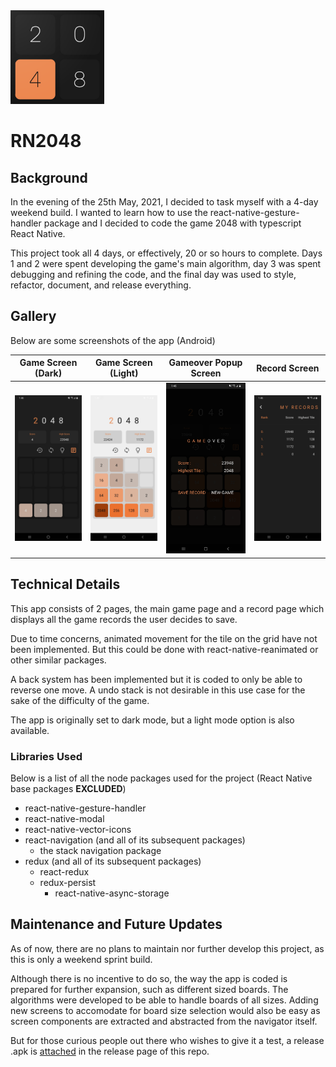 <img src='./img/logo.png' width='150'>

# RN2048

## Background

In the evening of the 25th May, 2021, I decided to task myself with a 4-day weekend build. I wanted to learn how to use the react-native-gesture-handler package and I decided to code the game 2048 with typescript React Native.

This project took all 4 days, or effectively, 20 or so hours to complete. Days 1 and 2 were spent developing the game's main algorithm, day 3 was spent debugging and refining the code, and the final day was used to style, refactor, document, and release everything.

## Gallery

Below are some screenshots of the app (Android)

|       Game Screen (Dark)        |       Game Screen (Light)        |         Gameover Popup Screen         |            Record Screen            |
| :-----------------------------: | :------------------------------: | :-----------------------------------: | :---------------------------------: |
| <img src='./img/game_dark.jpg'> | <img src='./img/game_light.jpg'> | <img src='./img/gameover_screen.jpg'> | <img src='./img/record_screen.jpg'> |

## Technical Details

This app consists of 2 pages, the main game page and a record page which displays all the game records the user decides to save.

Due to time concerns, animated movement for the tile on the grid have not been implemented. But this could be done with react-native-reanimated or other similar packages.

A back system has been implemented but it is coded to only be able to reverse one move. A undo stack is not desirable in this use case for the sake of the difficulty of the game.

The app is originally set to dark mode, but a light mode option is also available.

### Libraries Used

Below is a list of all the node packages used for the project (React Native base packages **EXCLUDED**)
- react-native-gesture-handler
- react-native-modal
- react-native-vector-icons
- react-navigation (and all of its subsequent packages)
    - the stack navigation package
- redux (and all of its subsequent packages)
    - react-redux
    - redux-persist
        - react-native-async-storage

## Maintenance and Future Updates

As of now, there are no plans to maintain nor further develop this project, as this is only a weekend sprint build.

Although there is no incentive to do so, the way the app is coded is prepared for further expansion, such as different sized boards. The algorithms were developed to be able to handle boards of all sizes. Adding new screens to accomodate for board size selection would also be easy as screen components are extracted and abstracted from the navigator itself.

But for those curious people out there who wishes to give it a test, a release .apk is <a href='https://github.com/lochungtin/RN2048/releases/tag/v1.0.0'>attached</a> in the release page of this repo.
